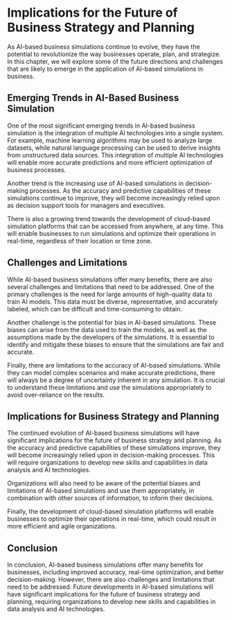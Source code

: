 Implications for the Future of Business Strategy and Planning
===============================================================================================

As AI-based business simulations continue to evolve, they have the potential to revolutionize the way businesses operate, plan, and strategize. In this chapter, we will explore some of the future directions and challenges that are likely to emerge in the application of AI-based simulations in business.

Emerging Trends in AI-Based Business Simulation
-----------------------------------------------

One of the most significant emerging trends in AI-based business simulation is the integration of multiple AI technologies into a single system. For example, machine learning algorithms may be used to analyze large datasets, while natural language processing can be used to derive insights from unstructured data sources. This integration of multiple AI technologies will enable more accurate predictions and more efficient optimization of business processes.

Another trend is the increasing use of AI-based simulations in decision-making processes. As the accuracy and predictive capabilities of these simulations continue to improve, they will become increasingly relied upon as decision support tools for managers and executives.

There is also a growing trend towards the development of cloud-based simulation platforms that can be accessed from anywhere, at any time. This will enable businesses to run simulations and optimize their operations in real-time, regardless of their location or time zone.

Challenges and Limitations
--------------------------

While AI-based business simulations offer many benefits, there are also several challenges and limitations that need to be addressed. One of the primary challenges is the need for large amounts of high-quality data to train AI models. This data must be diverse, representative, and accurately labeled, which can be difficult and time-consuming to obtain.

Another challenge is the potential for bias in AI-based simulations. These biases can arise from the data used to train the models, as well as the assumptions made by the developers of the simulations. It is essential to identify and mitigate these biases to ensure that the simulations are fair and accurate.

Finally, there are limitations to the accuracy of AI-based simulations. While they can model complex scenarios and make accurate predictions, there will always be a degree of uncertainty inherent in any simulation. It is crucial to understand these limitations and use the simulations appropriately to avoid over-reliance on the results.

Implications for Business Strategy and Planning
-----------------------------------------------

The continued evolution of AI-based business simulations will have significant implications for the future of business strategy and planning. As the accuracy and predictive capabilities of these simulations improve, they will become increasingly relied upon in decision-making processes. This will require organizations to develop new skills and capabilities in data analysis and AI technologies.

Organizations will also need to be aware of the potential biases and limitations of AI-based simulations and use them appropriately, in combination with other sources of information, to inform their decisions.

Finally, the development of cloud-based simulation platforms will enable businesses to optimize their operations in real-time, which could result in more efficient and agile organizations.

Conclusion
----------

In conclusion, AI-based business simulations offer many benefits for businesses, including improved accuracy, real-time optimization, and better decision-making. However, there are also challenges and limitations that need to be addressed. Future developments in AI-based simulations will have significant implications for the future of business strategy and planning, requiring organizations to develop new skills and capabilities in data analysis and AI technologies.
